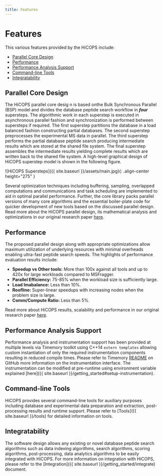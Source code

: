 ```yaml
---
title: Features
---
```


# Features

This various features provided by the HiCOPS include:

<!-- TOC -->

- [Parallel Core Design](#parallel-core-design)
- [Performance](#performance)
- [Performance Analysis Support](#performance-analysis-support)
- [Command-line Tools](#command-line-tools)
- [Integratability](#integratability)

<!-- /TOC -->

## Parallel Core Design
The HiCOPS parallel core desig n is based onthe Bulk Synchronous Parallel (BSP) model and divides the database peptide search workflow in ***four*** supersteps. The algorithmic work in each superstep is executed in asynchronous parallel fashion and synchronization is performed between supersteps if required. The first superstep partitions the database in a load balanced fashion constructing partial databases. The second superstep preprocesses the experimental MS data in parallel. The third superstep performs the partial database peptide search producing intermediate results which are stored at the shared file system. The final superstep assembles the intermediate results yielding complete results which are written back to the shared file system. A high-level graphical design of HiCOPS superstep model is shown in the following figure.

![HiCOPS Supersteps]({{ site.baseurl }}/assets/main.jpg){: .align-center height="275" }

Several optimization techniques including buffering, sampling, overlapped computations and communications and task scheduling are implemented to aid in optimal parallel performance. Further, the core library packs parallel versions of many core algorithms and the essential boiler-plate code for quicker development of new tools based on the discussed parallel design. Read more about the HiCOPS parallel design, its mathematical analysis and optimizations in our original research paper [here]().

## Performance
The proposed parallel design along with appropriate optimizations allow maximum utilization of underlying resources with minimal overheads enabling ultra-fast peptide search speeds. The highlights of performance evaluation results include:

* **Speedup vs Other tools:** More than 100x against all tools and up to 420x for large workloads compared to MSFragger.      
* **Parallel Efficiency:** 75-85% when the workload size is sufficiently large.     
* **Load Imabalance:** Less than 10%.    
* **Roofline:** Super-linear speedups with increasing nodes when the problem size is large.    
* **Comm/Compute Ratio:** Less than 5%.      

Read more about HiCOPS results, scalability and performance in our original research paper [here]().

## Performance Analysis Support
Performance analysis and instrumentation support has been provided at multiple levels via Timemory toolkit using C++14 `extern templates` allowing custom instantiation of only the required instrumentation components resulting in reduced compile times. Please refer to Timemory [README](https://github.com/NERSC/timemory#c-template-interface) on GitHub more information on the instrumentation interface. The instrumentation can be modified at pre-runtime using environment variable explained [here]({{ site.baseurl }}/getting_started#setup-instrumentation).

## Command-line Tools
HiCOPS provides several command-line tools for auxiliary purposes including database and experimental data preparation and extraction, post-processing results and runtime support. Please refer to [Tools]({{ site.baseurl }}/tools) for detailed information on tools.

## Integratability
The software design allows any existing or novel database peptide search algorithms such as data indexing algorithms, search algorithms, scoring algorithms, post-processing, data analytics algorithms to be easily integrated with HiCOPS. For more information on integration with HiCOPS, please refer to the [Integration]({{ site.baseurl }}/getting_started/integrate) document.